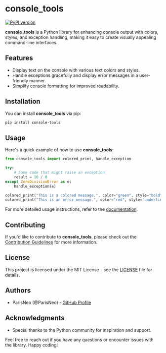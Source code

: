 # console_tools

[![PyPI version](https://badge.fury.io/py/console-tools.svg)](https://badge.fury.io/py/console-tools)

**console_tools** is a Python library for enhancing console output with colors, styles, and exception handling, making it easy to create visually appealing command-line interfaces.

## Features

- Display text on the console with various text colors and styles.
- Handle exceptions gracefully and display error messages in a user-friendly manner.
- Simplify console formatting for improved readability.

## Installation

You can install **console_tools** via pip:

```bash
pip install console-tools
```

## Usage

Here's a quick example of how to use **console_tools**:

```python
from console_tools import colored_print, handle_exception

try:
    # Some code that might raise an exception
    result = 10 / 0
except ZeroDivisionError as e:
    handle_exception(e)

colored_print("This is a colored message.", color="green", style="bold")
colored_print("This is an error message.", color="red", style="underline")
```

For more detailed usage instructions, refer to the [documentation](https://github.com/ParisNeo/console_tools).

## Contributing

If you'd like to contribute to **console_tools**, please check out the [Contribution Guidelines](CONTRIBUTING.md) for more information.

## License

This project is licensed under the MIT License - see the [LICENSE](LICENSE) file for details.

## Authors

- ParisNeo (@ParisNeo) - [GitHub Profile](https://github.com/ParisNeo)

## Acknowledgments

- Special thanks to the Python community for inspiration and support.

Feel free to reach out if you have any questions or encounter issues with the library. Happy coding!
